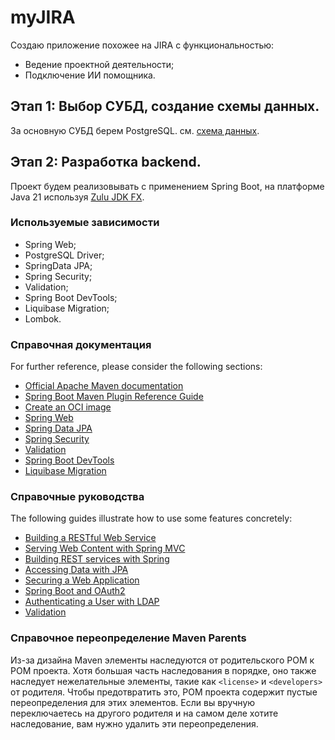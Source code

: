 # myJIRA
Создаю приложение похожее на JIRA с функциональностью:
- Ведение проектной деятельности;
- Подключение ИИ помощника.

## Этап 1: Выбор СУБД, создание схемы данных.
За основную СУБД берем PostgreSQL.
см. [схема данных](./data-scheme/myJIRA.sql).

## Этап 2: Разработка backend.
Проект будем реализовывать с применением Spring Boot, на платформе Java 21 используя [Zulu JDK FX](https://www.azul.com/core-post-download/?endpoint=zulu&uuid=ba2dc6eb-1dae-44af-a4f5-760bb2c23553).

### Используемые зависимости
- Spring Web;
- PostgreSQL Driver;
- SpringData JPA;
- Spring Security;
- Validation;
- Spring Boot DevTools;
- Liquibase Migration;
- Lombok.

### Справочная документация
For further reference, please consider the following sections:

* [Official Apache Maven documentation](https://maven.apache.org/guides/index.html)
* [Spring Boot Maven Plugin Reference Guide](https://docs.spring.io/spring-boot/3.5.0/maven-plugin)
* [Create an OCI image](https://docs.spring.io/spring-boot/3.5.0/maven-plugin/build-image.html)
* [Spring Web](https://docs.spring.io/spring-boot/3.5.0/reference/web/servlet.html)
* [Spring Data JPA](https://docs.spring.io/spring-boot/3.5.0/reference/data/sql.html#data.sql.jpa-and-spring-data)
* [Spring Security](https://docs.spring.io/spring-boot/3.5.0/reference/web/spring-security.html)
* [Validation](https://docs.spring.io/spring-boot/3.5.0/reference/io/validation.html)
* [Spring Boot DevTools](https://docs.spring.io/spring-boot/3.5.0/reference/using/devtools.html)
* [Liquibase Migration](https://docs.spring.io/spring-boot/3.5.0/how-to/data-initialization.html#howto.data-initialization.migration-tool.liquibase)

### Справочные руководства
The following guides illustrate how to use some features concretely:

* [Building a RESTful Web Service](https://spring.io/guides/gs/rest-service/)
* [Serving Web Content with Spring MVC](https://spring.io/guides/gs/serving-web-content/)
* [Building REST services with Spring](https://spring.io/guides/tutorials/rest/)
* [Accessing Data with JPA](https://spring.io/guides/gs/accessing-data-jpa/)
* [Securing a Web Application](https://spring.io/guides/gs/securing-web/)
* [Spring Boot and OAuth2](https://spring.io/guides/tutorials/spring-boot-oauth2/)
* [Authenticating a User with LDAP](https://spring.io/guides/gs/authenticating-ldap/)
* [Validation](https://spring.io/guides/gs/validating-form-input/)

### Справочное переопределение Maven Parents
Из-за дизайна Maven элементы наследуются от родительского POM к POM проекта.
Хотя большая часть наследования в порядке, оно также наследует нежелательные элементы, такие как `<license>` и `<developers>` от родителя.
Чтобы предотвратить это, POM проекта содержит пустые переопределения для этих элементов.
Если вы вручную переключаетесь на другого родителя и на самом деле хотите наследование, вам нужно удалить эти переопределения.
